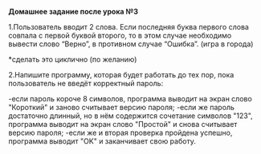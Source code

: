 **Домашнее задание после урока №3**


1.Пользователь вводит 2 слова. Если последняя буква первого слова совпала с первой буквой второго, то в этом случае необходимо вывести слово “Верно”, в противном случае “Ошибка”. (игра в города) 

*сделать это циклично (по желанию)



2.Напишите программу, которая будет работать до тех пор, пока пользователь не введёт корректный пароль:

-если пароль короче 8 символов, программа выводит на экран слово "Короткий" и заново считывает версию пароля;
-если же пароль достаточно длинный, но в нём содержится сочетание символов "123", программа выводит на экран слово "Простой" и снова считывает версию пароля;
-если же и вторая проверка пройдена успешно, программа выводит "OK" и заканчивает свою работу.
